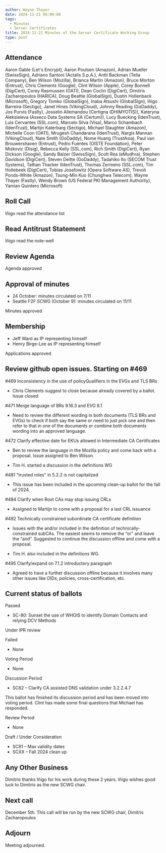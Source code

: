 ```yaml
---
author: Wayne Thayer
date: 2024-11-21 00:00:00
tags:
  - Minutes
  - Server Certificates
title: 2024-11-21 Minutes of the Server Certificate Working Group
type: post
---
```


## Attendance

Aaron Gable (Let's Encrypt), Aaron Poulsen (Amazon), Adrian Mueller (SwissSign), Adriano Santoni (Actalis S.p.A.), Antti Backman (Telia Company), Ben Wilson (Mozilla), Brianca Martin (Amazon), Bruce Morton (Entrust), Chris Clements (Google), Clint Wilson (Apple), Corey Bonnell (DigiCert), Corey Rasmussen (OATI), Dean Coclin (DigiCert), Dimitris Zacharopoulos (HARICA), Doug Beattie (GlobalSign), Dustin Hollenback (Microsoft), Gregory Tomko (GlobalSign), Inaba Atsushi (GlobalSign), Iñigo Barreira (Sectigo), Janet Hines (VikingCloud), Johnny Reading (GoDaddy), Jos Purvis (Fastly), Josselin Allemandou (Certigna (DHIMYOTIS)), Kateryna Aleksieieva (Asseco Data Systems SA (Certum)), Lucy Buecking (IdenTrust), Luis Cervantes (SSL.com), Marcelo Silva (Visa), Marco Schambach (IdenTrust), Martijn Katerbarg (Sectigo), Michael Slaughter (Amazon), Michelle Coon (OATI), Mrugesh Chandarana (IdenTrust), Nargis Mannan (VikingCloud), Nate Smith (GoDaddy), Nome Huang (TrustAsia), Paul van Brouwershaven (Entrust), Pedro Fuentes (OISTE Foundation), Peter Miskovic (Disig), Rebecca Kelly (SSL.com), Rich Smith (DigiCert), Ryan Dickson (Google), Sandy Balzer (SwissSign), Scott Rea (eMudhra), Stephen Davidson (DigiCert), Steven Deitte (GoDaddy), Tadahiko Ito (SECOM Trust Systems), Tathan Thacker (IdenTrust), Thomas Zermeno (SSL.com), Tim Hollebeek (DigiCert), Tobias Josefowitz (Opera Software AS), Trevoli Ponds-White (Amazon), Tsung-Min Kuo (Chunghwa Telecom), Wayne Thayer (Fastly), Wendy Brown (US Federal PKI Management Authority), Yamian Quintero (Microsoft)

## Roll Call

Iñigo read the attendance list

## Read Antitrust Statement

Iñigo read the note-well

## Review Agenda

Agenda approved

## Approval of minutes

-	24 October: minutes circulated on 7/11
-   Seattle F2F SCWG (October 9): minutes circulated on 11/11

Minutes approved

## Membership

-	Jeff Ward as IP representing himself
-   Henry Birge-Lee as IP representing himself

Applications approved

## Review github open issues. Starting on #469

#469 Inconsistency in the use of policyQualifiers in the EVGs and TLS BRs

-   Chris Clements suggest to close because already covered by a ballot. Issue closed

#471 Merge language of BRs 9.16.3 and EVG 8.1

-   Need to review the different wording in both documents (TLS BRs and EVGs) to check if both say the same or need to just pick one and then refer to that in one of the documents or combine both documents wording into an approved language.

#472 Clarify effective date for EKUs allowed in Intermediate CA Certificates

-   Ben to review the language in the Mozilla policy and come back with a proposal. Issue assigned to Ben Wilson.

-   Tim H. started a discussion in the definitions WG

#481 "trusted roles" in 5.2.2 is not capitalized

-   This issue has been included in the upcoming clean-up ballot for the fall of 2024.

#484 Clarify when Root CAs may stop issuing CRLs

-   Assigned to Martijn to come with a proposal for a last CRL issuance

#492 Technically constrained subordinate CA certificate definition

-   Issues with the and/or included in the definition of technically-constrained subCAs. The easiest seems to remove the “or” and leave the “and”. Suggested to continue the discussion offline and come with a proposal.

-   Tim H. also included in the definitions WG.

#495 Clarify/expand on 7.1.2 introductory paragraph

-   Agreed to have a further discussion offline because it involves many other issues like OIDs, policies, cross-certification, etc.

## Current status of ballots

Passed
-   SC-80: Sunset the use of WHOIS to identify Domain Contacts and relying DCV Methods

Under IPR review

Failed
-   None

Voting Period
-   None

Discussion Period
-   SC82 – Clarify CA assisted DNS validation under 3.2.2.4.7

This ballot has finished its discussion period and has been moved into voting period. Clint has made some final questions that Michael has responded.

Review Period
-   None

Draft / Under Consideration
-   SC81 – Max validity dates
-   SCXX – Fall 2024 clean up

## Any Other Business

Dimitris thanks Iñigo for his work during these 2 years. Iñigo wishes good luck to Dimitris as the new SCWG chair.

## Next call

December 5th. This call will be run by the new SCWG chair, Dimitris Zacharopoulos

## Adjourn

Meeting adjourned.
